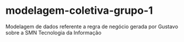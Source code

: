 # modelagem-coletiva-grupo-1
Modelagem de dados referente a regra de negócio gerada por Gustavo sobre a SMN Tecnologia da Informação 
